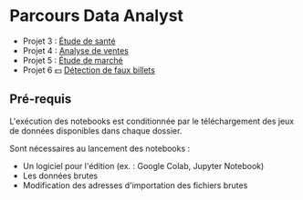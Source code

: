 # Parcours Data Analyst

- Projet 3 : [Étude de santé](https://nbviewer.jupyter.org/github/gllmfrnr/oc/blob/master/p3/p3.ipynb)
- Projet 4 : [Analyse de ventes](https://nbviewer.jupyter.org/github/gllmfrnr/oc/blob/master/p4/projet-4.ipynb)
- Projet 5 : [Étude de marché](https://nbviewer.jupyter.org/github/gllmfrnr/oc/blob/master/p5/projet-5.ipynb)
- Projet 6 💵 [Détection de faux billets](https://nbviewer.jupyter.org/github/gllmfrnr/oc/blob/master/p6/projet-6.ipynb)

## Pré-requis
L'exécution des notebooks est conditionnée par le téléchargement des jeux de données disponibles dans chaque dossier.

Sont nécessaires au lancement des notebooks :
- Un logiciel pour l'édition (ex. : Google Colab, Jupyter Notebook)
- Les données brutes
- Modification des adresses d'importation des fichiers brutes
